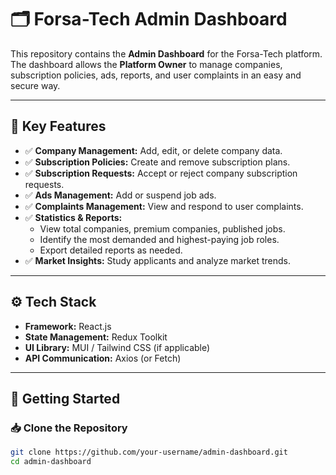 # 🗂️ Forsa-Tech Admin Dashboard

This repository contains the **Admin Dashboard** for the Forsa-Tech platform.  
The dashboard allows the **Platform Owner** to manage companies, subscription policies, ads, reports, and user complaints in an easy and secure way.

---

## 📌 Key Features

- ✅ **Company Management:** Add, edit, or delete company data.
- ✅ **Subscription Policies:** Create and remove subscription plans.
- ✅ **Subscription Requests:** Accept or reject company subscription requests.
- ✅ **Ads Management:** Add or suspend job ads.
- ✅ **Complaints Management:** View and respond to user complaints.
- ✅ **Statistics & Reports:** 
  - View total companies, premium companies, published jobs.
  - Identify the most demanded and highest-paying job roles.
  - Export detailed reports as needed.
- ✅ **Market Insights:** Study applicants and analyze market trends.

---

## ⚙️ Tech Stack

- **Framework:** React.js
- **State Management:** Redux Toolkit
- **UI Library:** MUI / Tailwind CSS (if applicable)
- **API Communication:** Axios (or Fetch)

---

## 🚀 Getting Started

### 📥 Clone the Repository

```bash
git clone https://github.com/your-username/admin-dashboard.git
cd admin-dashboard
